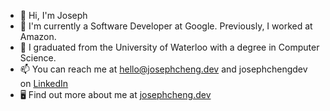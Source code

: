 - 👋 Hi, I'm Joseph
- 💼 I'm currently a Software Developer at Google. Previously, I worked at Amazon.
- 🏫 I graduated from the University of Waterloo with a degree in Computer Science.
- 📫 You can reach me at hello@josephcheng.dev and josephchengdev on [LinkedIn](https://www.linkedin.com/in/josephchengdev/)
- 🖥️ Find out more about me at [josephcheng.dev](https://josephcheng.dev/)
